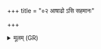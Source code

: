 +++
title = "०२ आषाढो ऽसि सहमानः"

+++
<details><summary>मूलम् (GR)</summary>

आषाढो ऽसि सहमानः सहस्व-  
-आरातिं सहस्व पृतनायतः ।  
सहस्रवीर्यो ऽसि स इमं जिन्व ॥
</details>